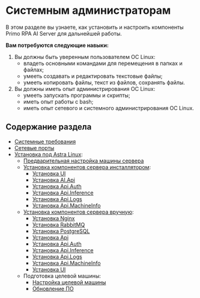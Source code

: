 # Системным администраторам

В этом разделе вы узнаете, как установить и настроить компоненты Primo RPA AI Server для дальнейшей работы.

**Вам потребуются следующие навыки:**
1. Вы должны быть уверенным пользователем ОС Linux:
   *	владеть основными командами для перемещения в папках и файлах;
   *	умееть создавать и редактировать текстовые файлы;
   *	умееть копировать файлы, текст из файлов, сохранять файлы.
1. Вы должны иметь опыт администрирования ОС Linux:
   * умееть запускать программы и скрипты;
   * иметь опыт работы c bash;
   * иметь опыт сетевого и системного администрирования ОС Linux.


## Содержание раздела
* [Системные требования](https://docs.primo-rpa.ru/primo-rpa/primo-ai-server/installing/systemreq)
* [Сетевые порты](https://docs.primo-rpa.ru/primo-rpa/primo-ai-server/installing/ports)
* [Установка под Astra Linux](https://docs.primo-rpa.ru/primo-rpa/primo-ai-server/installing/linux):
  * [Предварительная настройка машины сервера](https://docs.primo-rpa.ru/primo-rpa/primo-ai-server/installing/linux/preconfiguring-server-machine)
  * [Установка компонентов сервера инсталлятором](https://docs.primo-rpa.ru/primo-rpa/primo-ai-server/installing/linux/server-with-installer):
    * [Установка UI](https://docs.primo-rpa.ru/primo-rpa/primo-ai-server/installing/linux/server-with-installer/installing-ui)
    * [Установка AI.Api](https://docs.primo-rpa.ru/primo-rpa/primo-ai-server/installing/linux/server-with-installer/installing-api)
    * [Установка Api.Auth](https://docs.primo-rpa.ru/primo-rpa/primo-ai-server/installing/linux/server-with-installer/installing-auth)
    * [Установка Api.Inference](https://docs.primo-rpa.ru/primo-rpa/primo-ai-server/installing/linux/server-with-installer/installing-inference)
    * [Установка Api.Logs](https://docs.primo-rpa.ru/primo-rpa/primo-ai-server/installing/linux/server-with-installer/installing-logs)
    * [Установка Api.MachineInfo](https://docs.primo-rpa.ru/primo-rpa/primo-ai-server/installing/linux/server-with-installer/installing-machineinfo)
  * [Установка компонентов сервера вручную](https://docs.primo-rpa.ru/primo-rpa/primo-ai-server/installing/linux/server):
    *  [Установка Nginx](https://docs.primo-rpa.ru/primo-rpa/primo-ai-server/installing/linux/server/installing-nginx)
    *  [Установка RabbitMQ](https://docs.primo-rpa.ru/primo-rpa/primo-ai-server/installing/linux/server/installing-rabbitmq)
    *  [Установка PostgreSQL](https://docs.primo-rpa.ru/primo-rpa/primo-ai-server/installing/linux/server/installing-postgressql)
    *  [Установка Api](https://docs.primo-rpa.ru/primo-rpa/primo-ai-server/installing/linux/server/installing-api)
    *  [Установка Api.Auth](https://docs.primo-rpa.ru/primo-rpa/primo-ai-server/installing/linux/server/installing-auth)
    *  [Установка Api.Inference](https://docs.primo-rpa.ru/primo-rpa/primo-ai-server/installing/linux/server/installing-inference)
    *  [Установка Api.Logs](https://docs.primo-rpa.ru/primo-rpa/primo-ai-server/installing/linux/server/installing-logs)
    *  [Установка Api.MachineInfo](https://docs.primo-rpa.ru/primo-rpa/primo-ai-server/installing/linux/server/installing-machineinfo)
    *  [Установка UI](https://docs.primo-rpa.ru/primo-rpa/primo-ai-server/installing/linux/server/installing-ui)
  * Подготовка целевой машины:
    * [Настройка целевой машины](https://docs.primo-rpa.ru/primo-rpa/primo-ai-server/installing/linux/agent/preconfiguring-agent-machine)
    * [Обновление ПО](https://docs.primo-rpa.ru/primo-rpa/primo-ai-server/installing/linux/agent/update) 
